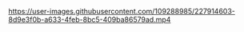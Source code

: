 https://user-images.githubusercontent.com/109288985/227914603-8d9e3f0b-a633-4feb-8bc5-409ba86579ad.mp4
